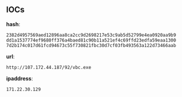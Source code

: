 
## IOCs

__hash__:

```text
2382d4957569aed12896aa8ca2cc9d2698217e53c9ab5d52799e4ea0920aa9b9
dd1a1537774ef9680ff376a4baed81c90b11a521ef4c69ffd23edfa59eaa1300
7d2b174c017d61fcd94673c55f730821fbc30d7cf03fb493563a122d73466aab
```
__url__:

```text
http://107.172.44.187/92/vbc.exe
```
__ipaddress__:

```text
171.22.30.129
```
